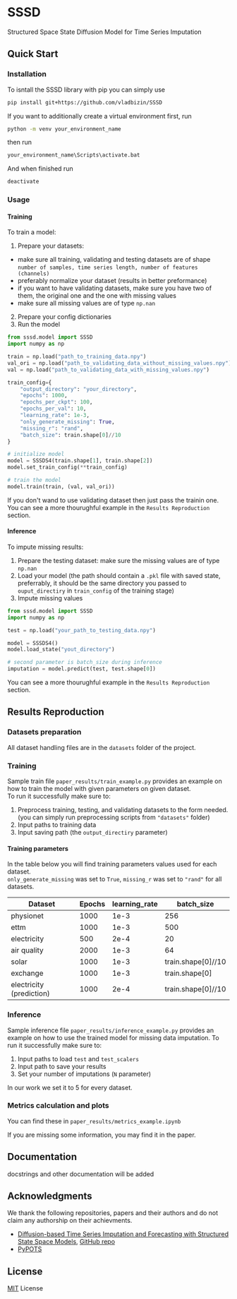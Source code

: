 # SSSD

Structured Space State Diffusion Model for Time Series Imputation

## Quick Start

### Installation
To isntall the SSSD library with pip you can simply use

```bash
pip install git+https://github.com/vladbizin/SSSD
```

If you want to additionally create a virtual environment first, run
```bash
python -m venv your_environment_name
```
then run
```bash
your_environment_name\Scripts\activate.bat
```
And when finished run
```bash
deactivate
```

### Usage

#### Training
To train a model:
1. Prepare your datasets:
* make sure all training, validating and testing datasets are of shape `number of samples, time series length, number of features (channels)`
* preferably normalize your dataset (results in better preformance)
* if you want to have validating datasets, make sure you have two of them, the original one and the one with missing values
* make sure all missing values are of type `np.nan`
2. Prepare your config dictionaries
3. Run the model

```python
from sssd.model import SSSD
import numpy as np

train = np.load("path_to_training_data.npy")
val_ori = np.load("path_to_validating_data_without_missing_values.npy")
val = np.load("path_to_validating_data_with_missing_values.npy")

train_config={
    "output_directory": "your_directory",
    "epochs": 1000,
    "epochs_per_ckpt": 100,
    "epochs_per_val": 10,
    "learning_rate": 1e-3,
    "only_generate_missing": True,
    "missing_r": "rand",
    "batch_size": train.shape[0]//10
}

# initialize model
model = SSSDS4(train.shape[1], train.shape[2])
model.set_train_config(**train_config)

# train the model
model.train(train, (val, val_ori))
```
If you don't wand to use validating dataset then just pass the trainin one.  
You can see a more thourughful example in the `Results Reproduction` section.

#### Inference
To impute missing results:
1. Prepare the testing dataset: make sure the missing values are of type `np.nan`
2. Load your model (the path should contain a `.pkl` file with saved state, preferrably,
it should be the same directory you passed to `ouput_directiry` in `train_config` of the training stage)
3. Impute missing values

```python
from sssd.model import SSSD
import numpy as np

test = np.load("your_path_to_testing_data.npy")

model = SSSDS4()
model.load_state("yout_directory")

# second parameter is batch_size during inference
imputation = model.predict(test, test.shape[0])
```
You can see a more thourughful example in the `Results Reproduction` section.

## Results Reproduction

### Datasets preparation
All dataset handling files are in the `datasets` folder of the project.

### Training
Sample train file `paper_results/train_example.py` provides an example on how to train the model with given parameters on given dataset.  
To run it successfully make sure to:
1. Preprocess training, testing, and validating datasets to the form needed. (you can simply run preprocessing scripts from `"datasets"` folder)
2. Input paths to training data
3. Input saving path (the `output_directiry` parameter)

#### Training parameters
In the table below you will find training parameters values used for each dataset.  
`only_generate_missing` was set to `True`, `missing_r` was set to `"rand"` for all datasets.

|          Dataset         | Epochs | learning_rate |     batch_size     |
|--------------------------|--------|---------------|--------------------|
| physionet                | 1000   | 1e-3          | 256                |
| ettm                     | 1000   | 1e-3          | 500                |
| electricity              | 500    | 2e-4          | 20                 |
| air quality              | 2000   | 1e-3          | 64                 |
| solar                    | 1000   | 1e-3          | train.shape[0]//10 |
| exchange                 | 1000   | 1e-3          | train.shape[0]     |
| electricity (prediction) | 1000   | 2e-4          | train.shape[0]//10 |

###  Inference
Sample inference file `paper_results/inference_example.py` provides an example on how to use the trained model for missing data imputation.
To run it successfully make sure to:
1. Input paths to load `test` and `test_scalers`
2. Input path to save your results
3. Set your number of imputations (`N` parameter)

In our work we set it to 5 for every dataset.

### Metrics calculation and plots
You can find these in `paper_results/metrics_example.ipynb`
  
If you are missing some information, you may find it in the paper.

## Documentation

docstrings and other documentation will be added

## Acknowledgments
We thank the following repositories, papers and their authors and do not claim any authorship on their achievments.

* [Diffusion-based Time Series Imputation and Forecasting with Structured State Space Models](https://arxiv.org/abs/2208.09399), [GitHub repo](https://github.com/AI4HealthUOL/SSSD)
* [PyPOTS](https://github.com/WenjieDu/PyPOTS)

## License
[MIT]() License
